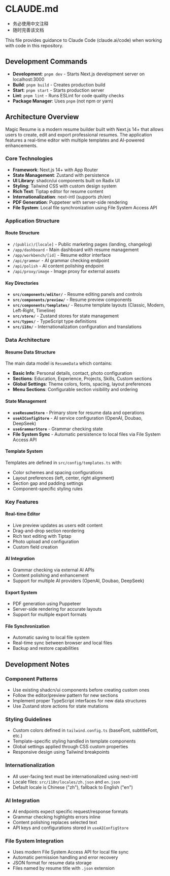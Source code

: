 # CLAUDE.md
 - 务必使用中文注释
 - 随时完善该文档

This file provides guidance to Claude Code (claude.ai/code) when working with code in this repository.

## Development Commands

- **Development**: `pnpm dev` - Starts Next.js development server on localhost:3000
- **Build**: `pnpm build` - Creates production build
- **Start**: `pnpm start` - Starts production server
- **Lint**: `pnpm lint` - Runs ESLint for code quality checks
- **Package Manager**: Uses `pnpm` (not npm or yarn)

## Architecture Overview

Magic Resume is a modern resume builder built with Next.js 14+ that allows users to create, edit and export professional resumes. The application features a real-time editor with multiple templates and AI-powered enhancements.

### Core Technologies
- **Framework**: Next.js 14+ with App Router
- **State Management**: Zustand with persistence
- **UI Library**: shadcn/ui components built on Radix UI
- **Styling**: Tailwind CSS with custom design system
- **Rich Text**: Tiptap editor for resume content
- **Internationalization**: next-intl (supports zh/en)
- **PDF Generation**: Puppeteer with server-side rendering
- **File System**: Local file synchronization using File System Access API

### Application Structure

#### Route Structure
- `/(public)/[locale]` - Public marketing pages (landing, changelog)
- `/app/dashboard` - Main dashboard with resume management
- `/app/workbench/[id]` - Resume editor interface
- `/api/grammar` - AI grammar checking endpoint  
- `/api/polish` - AI content polishing endpoint
- `/api/proxy/image` - Image proxy for external assets

#### Key Directories
- **`src/components/editor/`** - Resume editing panels and controls
- **`src/components/preview/`** - Resume preview components  
- **`src/components/templates/`** - Resume template layouts (Classic, Modern, Left-Right, Timeline)
- **`src/store/`** - Zustand stores for state management
- **`src/types/`** - TypeScript type definitions
- **`src/i18n/`** - Internationalization configuration and translations

### Data Architecture

#### Resume Data Structure
The main data model is `ResumeData` which contains:
- **Basic Info**: Personal details, contact, photo configuration
- **Sections**: Education, Experience, Projects, Skills, Custom sections
- **Global Settings**: Theme colors, fonts, spacing, layout preferences  
- **Menu Sections**: Configurable section visibility and ordering

#### State Management
- **`useResumeStore`** - Primary store for resume data and operations
- **`useAIConfigStore`** - AI service configuration (OpenAI, Doubao, DeepSeek)
- **`useGrammarStore`** - Grammar checking state
- **File System Sync** - Automatic persistence to local files via File System Access API

#### Template System
Templates are defined in `src/config/templates.ts` with:
- Color schemes and spacing configurations
- Layout preferences (left, center, right alignment)
- Section gap and padding settings
- Component-specific styling rules

### Key Features

#### Real-time Editor
- Live preview updates as users edit content
- Drag-and-drop section reordering
- Rich text editing with Tiptap
- Photo upload and configuration
- Custom field creation

#### AI Integration
- Grammar checking via external AI APIs
- Content polishing and enhancement
- Support for multiple AI providers (OpenAI, Doubao, DeepSeek)

#### Export System
- PDF generation using Puppeteer
- Server-side rendering for accurate layouts
- Support for multiple export formats

#### File Synchronization
- Automatic saving to local file system
- Real-time sync between browser and local files
- Backup and restore capabilities

## Development Notes

### Component Patterns
- Use existing shadcn/ui components before creating custom ones
- Follow the editor/preview pattern for new sections
- Implement proper TypeScript interfaces for new data structures
- Use Zustand store actions for state mutations

### Styling Guidelines
- Custom colors defined in `tailwind.config.ts` (baseFont, subtitleFont, etc.)
- Template-specific styling handled in template components
- Global settings applied through CSS custom properties
- Responsive design using Tailwind breakpoints

### Internationalization
- All user-facing text must be internationalized using next-intl
- Locale files: `src/i18n/locales/zh.json` and `en.json`
- Default locale is Chinese ("zh"), fallback to English ("en")

### AI Integration
- AI endpoints expect specific request/response formats
- Grammar checking highlights errors inline
- Content polishing replaces selected text
- API keys and configurations stored in `useAIConfigStore`

### File System Integration
- Uses modern File System Access API for local file sync
- Automatic permission handling and error recovery
- JSON format for resume data storage
- Files named by resume title with `.json` extension